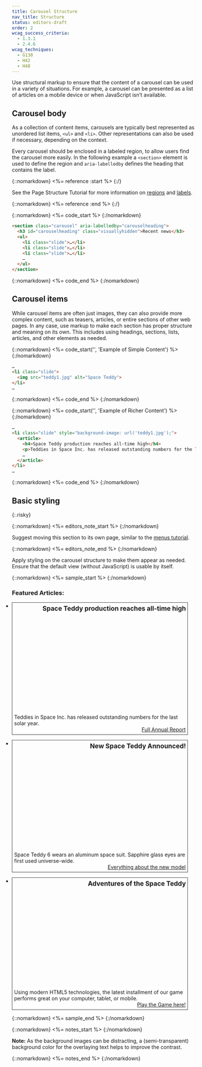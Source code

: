 ```yaml
---
title: Carousel Structure
nav_title: Structure
status: editors-draft
order: 2
wcag_success_criteria:
  - 1.3.1
  - 2.4.6
wcag_techniques:
  - G130
  - H42
  - H48
---
```


Use structural markup to ensure that the content of a carousel can be used in a variety of situations. For example, a carousel can be presented as a list of articles on a mobile device or when JavaScript isn’t available.

## Carousel body

As a collection of content items, carousels are typically best represented as unordered list items, `<ul>` and `<li>`. Other representations can also be used if necessary, depending on the context.

Every carousel should be enclosed in a labeled region, to allow users find the carousel more easily. In the following example a `<section>` element is used to define the region and `aria-labelledby` defines the heading that contains the label.

{::nomarkdown}
<%= reference :start %>
{:/}

See the Page Structure Tutorial for more information on [regions](/page-structure/regions.html) and [labels](/page-structure/labels.html).

{::nomarkdown}
<%= reference :end %>
{:/}

{::nomarkdown}
<%= code_start %>
{:/nomarkdown}

~~~html
<section class="carousel" aria-labelledby="carouselheading">
  <h3 id="carouselheading" class="visuallyhidden">Recent news</h3>
  <ul>
    <li class="slide">…</li>
    <li class="slide">…</li>
    <li class="slide">…</li>
    …
  </ul>
</section>
~~~

{::nomarkdown}
<%= code_end %>
{:/nomarkdown}

## Carousel items

While carousel items are often just images, they can also provide more complex content, such as teasers, articles, or entire sections of other web pages. In any case, use markup to make each section has proper structure and meaning on its own. This includes using headings, sections, lists, articles, and other elements as needed.

{::nomarkdown}
<%= code_start('', 'Example of Simple Content') %>
{:/nomarkdown}

~~~html
…
<li class="slide">
  <img src="teddy1.jpg" alt="Space Teddy">
</li>
…
~~~

{::nomarkdown}
<%= code_end %>
{:/nomarkdown}

{::nomarkdown}
<%= code_start('', 'Example of Richer Content') %>
{:/nomarkdown}

~~~html
…
<li class="slide" style="background-image: url('teddy1.jpg');">
  <article>
    <h4>Space Teddy production reaches all-time high</h4>
    <p>Teddies in Space Inc. has released outstanding numbers for the last solar year. The production of Space Teddies increased by 17%. The new version, scheduled to be released in a few months, will likely be the biggest Space Teddy release ever.</p>
    …
  </article>
</li>
…
~~~

{::nomarkdown}
<%= code_end %>
{:/nomarkdown}

## Basic styling
{:.risky}

{::nomarkdown}
<%= editors_note_start %>
{:/nomarkdown}

Suggest moving this section to its own page, similar to the [menus tutorial](/menus/index.html).

{::nomarkdown}
<%= editors_note_end %>
{:/nomarkdown}

Apply styling on the carousel structure to make them appear as needed. Ensure that the default view (without JavaScript) is usable by itself.

{::nomarkdown}
<%= sample_start %>
{:/nomarkdown}

<h3 role="presentation">Featured Articles:</h3>
<div class="carousel">
    <ul>
        <li class="slide" style="background-image: url('../../img/ex-teddy1.jpg');">
            <h4>Space Teddy production reaches all-time high</h4>
            <p>
                Teddies in Space Inc. has released outstanding numbers for the last solar year.
                <a href="…">Full Annual Report</a>
            </p>
        </li>
        <li class="slide" style="background-image: url('../../img/ex-teddy2.jpg');">
            <h4>New Space Teddy Announced!</h4>
            <p>
                Space Teddy 6 wears an aluminum space suit. Sapphire glass eyes are first used universe-wide.
                <a href="…">Everything about the new model</a>
            </p>
        </li>
        <li class="slide" style="background-image: url('../../img/ex-teddy3.jpg');">
            <h4>Adventures of the Space Teddy</h4>
            <p>
                Using modern HTML5 technologies, the latest installment of our game performs great on your computer, tablet, or mobile.
                <a href="…">Play the Game here!</a>
            </p>
        </li>
    </ul>
</div>

<style>
  .carousel, .slide {
    width: 480px;
    padding:0;
    margin: 0;
  }
  .carousel {
    position: relative;
  }
  .carousel ul {
    margin:0;
    padding: 0;
  }
  .slide {
    height: 360px;
    background-size: cover;
    position: relative;
    margin-bottom:1em;
    border:1px solid #333;
  }
  .slide h4 {
    display:inline-block;
    float:righ;
    font-size: 1.25em;
    margin:0;
    padding: .25em;
    text-align: right;
    background-color: rgba(255,255,255,.8);
    float:right;
    border-radius: 0 0 0 .5em;
  }
  .slide p {
    position: absolute;
    bottom: 0;
    left: 0;
    right: 0;
    margin:0;
    clear:both;
    padding: 5px;
    background-color: rgba(255,255,255,.8);
  }
  .slide a {
    display:block;
    text-align: right;
  }
</style>

{::nomarkdown}
<%= sample_end %>
{:/nomarkdown}

{::nomarkdown}
<%= notes_start %>
{:/nomarkdown}

**Note:** As the background images can be distracting, a (semi-transparent) background color for the overlaying text helps to improve the contrast.

{::nomarkdown}
<%= notes_end %>
{:/nomarkdown}
